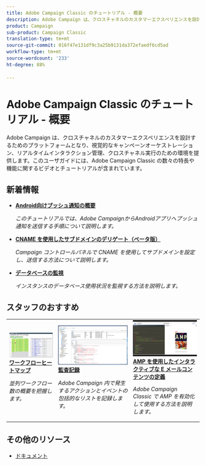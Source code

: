 ```yaml
---
title: Adobe Campaign Classic のチュートリアル - 概要
description: Adobe Campaign は、クロスチャネルのカスタマーエクスペリエンスを設計するためのプラットフォームとなり、視覚的なキャンペーンオーケストレーション、リアルタイムインタラクション管理、クロスチャネル実行のための環境を提供します。このユーザガイドには、Adobe Campaign Standard の数々の特長や機能に関するビデオとチュートリアルが含まれています。
product: Campaign
sub-product: Campaign Classic
translation-type: tm+mt
source-git-commit: 016f47e131df9c3a25b9131da372efaedf6cd5ad
workflow-type: tm+mt
source-wordcount: '233'
ht-degree: 88%

---
```



# Adobe Campaign Classic のチュートリアル - 概要

Adobe Campaign は、クロスチャネルのカスタマーエクスペリエンスを設計するためのプラットフォームとなり、視覚的なキャンペーンオーケストレーション、リアルタイムインタラクション管理、クロスチャネル実行のための環境を提供します。このユーザガイドには、Adobe Campaign Classic の数々の特長や機能に関するビデオとチュートリアルが含まれています。

## 新着情報

* **[Android向けプッシュ通知の概要](/help/tutorial-getting-started-with-push-notifications-for-android/introduction.md)**

   *このチュートリアルでは、Adobe CampaignからAndroidアプリへプッシュ通知を送信する手順について説明します。*


* **[CNAME を使用したサブドメインのデリゲート（ベータ版）](/help/control-panel-tutorials/subdomains-and-certificates/delegating-subdomains-using-cname.md)**

   *Campaign コントロールパネルで CNAME を使用してサブドメインを設定し、送信する方法について説明します。*

* **[データベースの監視](/help/control-panel-tutorials/performance-monitoring/monitoring-databases.md)**

   *インスタンスのデータベース使用状況を監視する方法を説明します。*

## スタッフのおすすめ

<table>
<tr>
  <td>
    <a href="./monitoring-campaign-classic/workflow-heatmap.md">
      <img alt="ワークフローヒートマップ（ビデオ）" src="./assets/workflow-heatmap.png"/>
    </a>
    <div>
      <a href="./monitoring-campaign-classic/workflow-heatmap.md">
    <strong>ワークフローヒートマップ</strong>
    </a>
    </div>
    <p>
    <em>並列ワークフロー数の概要を把握します。</em>
    <p>
  </td>
   <td>
    <a href="./monitoring-campaign-classic/audit-trail.md">
      <img alt="監査記録（ビデオ）" src="./assets/acc-audit-trail-thumb.png" />
    </a>
    <div>
      <a href="./monitoring-campaign-classic/audit-trail.md">
    <strong>監査記録</strong>
    </a>
    </div> 
    <p>
    <em>Adobe Campaign 内で発生するアクションとイベントの包括的なリストを記録します。</em>
    <p>
  </td>
  <td>
    <a href="./sending-messages/email-channel/defining-interactive-email-content-with-amp.md">
      <img alt="AMP を使用したインタラクティブな E メールコンテンツの定義（ビデオ）" src="./assets/29940.png" />
    </a>
    <div>
      <a href="./sending-messages/email-channel/defining-interactive-email-content-with-amp.md">
    <strong>AMP を使用したインタラクティブな E メールコンテンツの定義</strong>
    </a>
    </div>
    <p>
    <em>Adobe Campaign Classic で AMP を有効化して使用する方法を説明します。</em>
    <p>
  </td>
</tr>
</table>

## その他のリソース

* [ドキュメント](https://docs.adobe.com/content/help/ja-JP/campaign-classic/using/getting-started/starting-with-adobe-campaign/about-adobe-campaign-classic.html)
